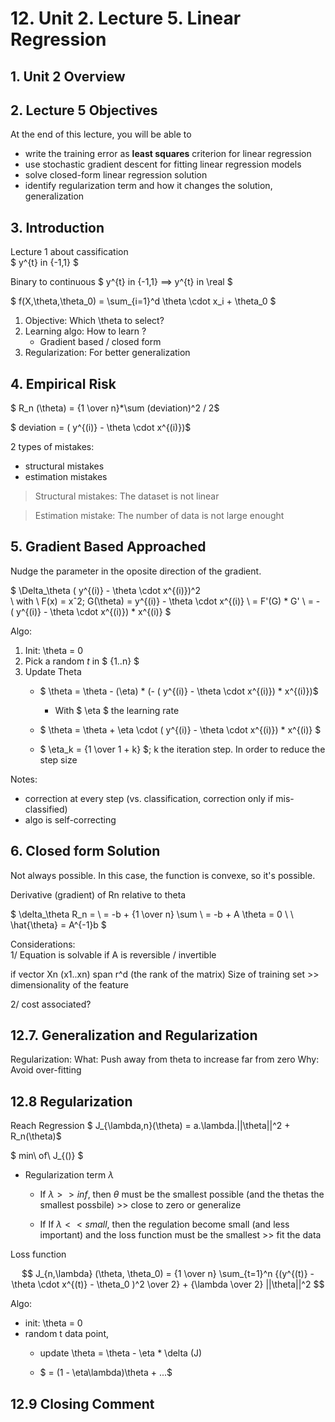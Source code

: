 # 12. Unit 2. Lecture 5. Linear Regression

## 1. Unit 2 Overview

## 2. Lecture 5 Objectives

At the end of this lecture, you will be able to
* write the training error as **least squares** criterion for linear regression
* use stochastic gradient descent for fitting linear regression models
* solve closed-form linear regression solution
* identify regularization term and how it changes the solution, generalization

## 3. Introduction

Lecture 1 about cassification  
$ y^{t} in \{-1,1\} $

Binary to continuous
$ y^{t} in \{-1,1\}  ==> y^{t} in \real $

$ f(X,\theta,\theta_0) = \sum_{i=1}^d \theta \cdot x_i + \theta_0 $

1. Objective: Which \theta to select?
2. Learning algo: How to learn ?
   - Gradient based / closed form
3. Regularization: For better generalization

## 4. Empirical Risk

$ R_n (\theta) = {1 \over n}*\sum (deviation)^2 / 2$  

$ deviation = ( y^{(i)} - \theta \cdot x^{(i)})$ 

2 types of mistakes:
* structural mistakes 
* estimation mistakes

> Structural mistakes: The dataset is not linear

> Estimation mistake: The number of data is not large enought

## 5. Gradient Based Approached

Nudge the parameter in the oposite direction of the gradient.

$
\Delta_\theta  ( y^{(i)} - \theta \cdot x^{(i)})^2  
\\ with \ F(x) = xˆ2; G(\theta) = y^{(i)} - \theta \cdot x^{(i)}
\\ = F'(G) * G'
\\ = - ( y^{(i)} - \theta \cdot x^{(i)}) * x^{(i)}
$

Algo:
1. Init: \theta = 0
2. Pick a random $t$  in $ \{1..n\} $
3. Update Theta
   - $ \theta =  \theta - (\eta) * (- ( y^{(i)} - \theta \cdot x^{(i)}) * x^{(i)})$ 
     - With $ \eta $ the learning rate
   - $ \theta =  \theta + \eta \cdot ( y^{(i)} - \theta \cdot x^{(i)}) * x^{(i)} $

   - $ \eta_k = {1 \over 1 + k} $; k the iteration step. In order to reduce the step size

Notes:
- correction at every step (vs. classification, correction only if mis-classified)
- algo is self-correcting

## 6. Closed form Solution

Not always possible. In this case, the function is convexe, so it's possible.

Derivative (gradient) of Rn relative to theta

$ \delta_\theta R_n = \\
= -b + {1 \over n} \sum \\
= -b + A \theta = 0 \\
\\
\hat{\theta} = A^{-1}b
$

Considerations:  
1/ Equation is solvable if A is reversible / invertible

if vector Xn (x1..xn) span r^d (the rank of the matrix)
Size of training set >> dimensionality of the feature

2/ cost associated?


## 12.7. Generalization and Regularization

Regularization:
What: Push away from theta to increase far from zero
Why: Avoid over-fitting

## 12.8 Regularization

Reach Regression
$ J_{\lambda,n}(\theta) = a.\lambda.||\theta||^2 + R_n(\theta)$

$ min\ of\ J_{()} $
* Regularization term $\lambda$
  - If $\lambda >> inf$, then $\theta$ must be the smallest possible (and the thetas the smallest possbile) >> close to zero or generalize
    
  - If If $\lambda << small$, then the regulation become small (and less important) and the loss function must be the smallest >> fit the data

Loss function

$$ J_{n,\lambda} (\theta, \theta_0) = {1 \over n} \sum_{t=1}^n {(y^{(t)} - \theta \cdot x^{(t)} - \theta_0 )^2 \over 2}  + {\lambda \over 2} ||\theta||^2 $$

Algo: 
* init: \theta = 0
* random t data point,
  - update \theta = \theta - \eta * \delta (J)

  - $ = (1 - \eta\lambda)\theta + ...$

## 12.9 Closing Comment

